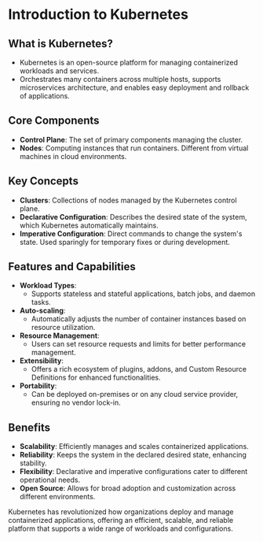 # Introduction to Kubernetes

## What is Kubernetes?
- Kubernetes is an open-source platform for managing containerized workloads and services.
- Orchestrates many containers across multiple hosts, supports microservices architecture, and enables easy deployment and rollback of applications.

## Core Components
- **Control Plane**: The set of primary components managing the cluster.
- **Nodes**: Computing instances that run containers. Different from virtual machines in cloud environments.

## Key Concepts
- **Clusters**: Collections of nodes managed by the Kubernetes control plane.
- **Declarative Configuration**: Describes the desired state of the system, which Kubernetes automatically maintains.
- **Imperative Configuration**: Direct commands to change the system's state. Used sparingly for temporary fixes or during development.

## Features and Capabilities
- **Workload Types**:
  - Supports stateless and stateful applications, batch jobs, and daemon tasks.
- **Auto-scaling**:
  - Automatically adjusts the number of container instances based on resource utilization.
- **Resource Management**:
  - Users can set resource requests and limits for better performance management.
- **Extensibility**:
  - Offers a rich ecosystem of plugins, addons, and Custom Resource Definitions for enhanced functionalities.
- **Portability**:
  - Can be deployed on-premises or on any cloud service provider, ensuring no vendor lock-in.

## Benefits
- **Scalability**: Efficiently manages and scales containerized applications.
- **Reliability**: Keeps the system in the declared desired state, enhancing stability.
- **Flexibility**: Declarative and imperative configurations cater to different operational needs.
- **Open Source**: Allows for broad adoption and customization across different environments.

Kubernetes has revolutionized how organizations deploy and manage containerized applications, offering an efficient, scalable, and reliable platform that supports a wide range of workloads and configurations.
